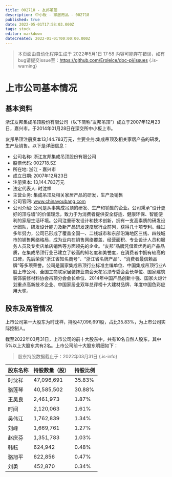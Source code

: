 ```yaml
---
title: 002718 - 友邦吊顶
description: 中小板 - 家居用品 - 002718
published: true
date: 2022-05-01T17:58:03.000Z
tags: stock
editor: markdown
dateCreated: 2022-01-01T00:00:00.000Z
---
```


> 本页面由自动化程序生成于 2022年5月1日 17:58
> 内容可能存在错误，如有bug请提交issue至：https://github.com/Eroleice/doc-pi/issues
{.is-warning}

# 上市公司基本情况

## 基本资料

浙江友邦集成吊顶股份有限公司（以下简称“友邦吊顶”）成立于2007年12月23日，嘉兴市。于2014年01月28日在深交所中小板上市。

友邦吊顶注册资本13,144.783万元，主要业务:集成吊顶及相关家居产品的研发，生产及销售。以下是详细信息：

- 公司名称: 浙江友邦集成吊顶股份有限公司
- 股票代码: 002718.SZ
- 所在地: 浙江 - 嘉兴市
- 成立日期: 2007年12月23日
- 注册资本: 13,144.783万元
- 法定代表人: 时沈祥
- 主营业务: 集成吊顶及相关家居产品的研发，生产及销售
- 公司官网: www.chinayoubang.com
- 公司介绍: 公司是从事集成吊顶的研发、生产和销售的企业。公司秉承“设计更好的顶与墙”的价值理念，致力于为消费者提供安全舒适、健康环保、智能便利的家居生活环境。公司注重研发设计和技术创新，拥有一支高素质的研发设计团队，研发设计能力及新产品研发速度居行业前列，获得几十项专利。经过多年努力，公司已形成了覆盖全国一、二线城市和东部沿海地区三线、四线城市的销售网络格局，成为业内在销售网络覆盖、经营面积、专业设计人员和服务人员及专卖店单店销售等方面领先的企业。“友邦”品牌凭借着优秀的产品品质，在集成吊顶行业已建立了较高的知名度和美誉度，在消费者中拥有较高的口碑，先后荣获“浙江省知名商号”、“浙江省名牌产品”、“消费者最信赖品牌”等多项荣誉。公司是国家集成吊顶行业标准主编单位、中国集成吊顶行业A股上市公司、全国工商联家居装饰业商会天花吊顶专委会会长单位、国家建筑装饰装修材料协会吊顶分会会长单位、2014年中国产品创新十强、国家火炬计划重点高新技术企业、中国家居业双年总评榜十大建材品牌、年度中国色彩应用大奖。


## 股东及高管情况

上市公司第一大股东为时沈祥，持股47,096,691股，占比35.83%，为上市公司实际控制人。

截至2022年03月31日，上市公司的前十大股东中，共有10名自然人股东，其中5%以上大股东共有2名。上市公司前十大股东明细如下：

> 股东持股数据截止于：2022年03月31日
{.is-info}

| 股东名称 | 持股数量（股） | 持股比例 |
| --- | --- | --- |
| 时沈祥 | 47,096,691 | 35.83% |
| 骆莲琴 | 40,585,502 | 30.88% |
| 王吴良 | 2,461,973 | 1.87% |
| 时间 | 2,120,063 | 1.61% |
| 吴伟江 | 1,762,839 | 1.34% |
| 刘峰 | 1,669,761 | 1.27% |
| 赵庆芬 | 1,351,783 | 1.03% |
| 韩耘 | 624,942 | 0.48% |
| 骆旭平 | 622,856 | 0.47% |
| 刘勇 | 452,870 | 0.34% |





